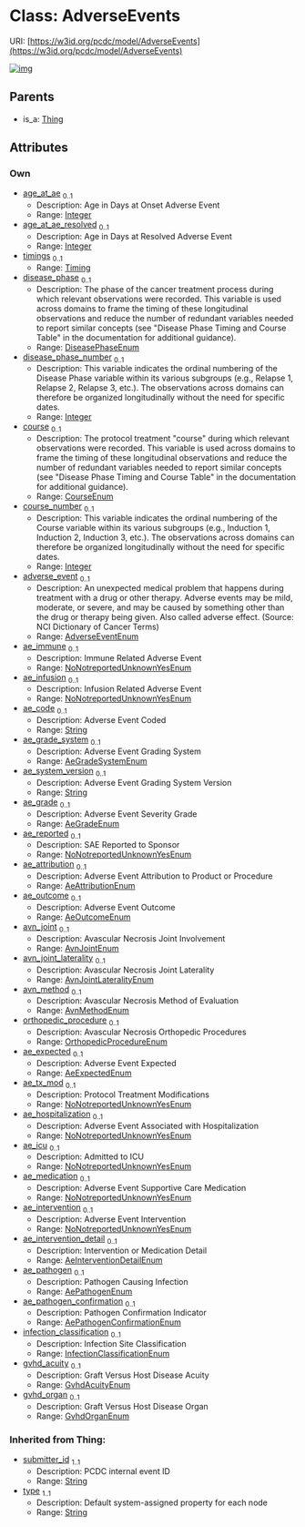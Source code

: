 
# Class: AdverseEvents




URI: [https://w3id.org/pcdc/model/AdverseEvents](https://w3id.org/pcdc/model/AdverseEvents)


[![img](https://yuml.me/diagram/nofunky;dir:TB/class/[Timing],[Thing],[Timing]<timings%200..1-++[AdverseEvents&#124;age_at_ae:integer%20%3F;age_at_ae_resolved:integer%20%3F;disease_phase:DiseasePhaseEnum%20%3F;disease_phase_number:integer%20%3F;course:CourseEnum%20%3F;course_number:integer%20%3F;adverse_event:AdverseEventEnum%20%3F;ae_immune:NoNotreportedUnknownYesEnum%20%3F;ae_infusion:NoNotreportedUnknownYesEnum%20%3F;ae_code:string%20%3F;ae_grade_system:AeGradeSystemEnum%20%3F;ae_system_version:string%20%3F;ae_grade:AeGradeEnum%20%3F;ae_reported:NoNotreportedUnknownYesEnum%20%3F;ae_attribution:AeAttributionEnum%20%3F;ae_outcome:AeOutcomeEnum%20%3F;avn_joint:AvnJointEnum%20%3F;avn_joint_laterality:AvnJointLateralityEnum%20%3F;avn_method:AvnMethodEnum%20%3F;orthopedic_procedure:OrthopedicProcedureEnum%20%3F;ae_expected:AeExpectedEnum%20%3F;ae_tx_mod:NoNotreportedUnknownYesEnum%20%3F;ae_hospitalization:NoNotreportedUnknownYesEnum%20%3F;ae_icu:NoNotreportedUnknownYesEnum%20%3F;ae_medication:NoNotreportedUnknownYesEnum%20%3F;ae_intervention:NoNotreportedUnknownYesEnum%20%3F;ae_intervention_detail:AeInterventionDetailEnum%20%3F;ae_pathogen:AePathogenEnum%20%3F;ae_pathogen_confirmation:AePathogenConfirmationEnum%20%3F;infection_classification:InfectionClassificationEnum%20%3F;gvhd_acuity:GvhdAcuityEnum%20%3F;gvhd_organ:GvhdOrganEnum%20%3F;submitter_id(i):string;type(i):string],[Thing]^-[AdverseEvents])](https://yuml.me/diagram/nofunky;dir:TB/class/[Timing],[Thing],[Timing]<timings%200..1-++[AdverseEvents&#124;age_at_ae:integer%20%3F;age_at_ae_resolved:integer%20%3F;disease_phase:DiseasePhaseEnum%20%3F;disease_phase_number:integer%20%3F;course:CourseEnum%20%3F;course_number:integer%20%3F;adverse_event:AdverseEventEnum%20%3F;ae_immune:NoNotreportedUnknownYesEnum%20%3F;ae_infusion:NoNotreportedUnknownYesEnum%20%3F;ae_code:string%20%3F;ae_grade_system:AeGradeSystemEnum%20%3F;ae_system_version:string%20%3F;ae_grade:AeGradeEnum%20%3F;ae_reported:NoNotreportedUnknownYesEnum%20%3F;ae_attribution:AeAttributionEnum%20%3F;ae_outcome:AeOutcomeEnum%20%3F;avn_joint:AvnJointEnum%20%3F;avn_joint_laterality:AvnJointLateralityEnum%20%3F;avn_method:AvnMethodEnum%20%3F;orthopedic_procedure:OrthopedicProcedureEnum%20%3F;ae_expected:AeExpectedEnum%20%3F;ae_tx_mod:NoNotreportedUnknownYesEnum%20%3F;ae_hospitalization:NoNotreportedUnknownYesEnum%20%3F;ae_icu:NoNotreportedUnknownYesEnum%20%3F;ae_medication:NoNotreportedUnknownYesEnum%20%3F;ae_intervention:NoNotreportedUnknownYesEnum%20%3F;ae_intervention_detail:AeInterventionDetailEnum%20%3F;ae_pathogen:AePathogenEnum%20%3F;ae_pathogen_confirmation:AePathogenConfirmationEnum%20%3F;infection_classification:InfectionClassificationEnum%20%3F;gvhd_acuity:GvhdAcuityEnum%20%3F;gvhd_organ:GvhdOrganEnum%20%3F;submitter_id(i):string;type(i):string],[Thing]^-[AdverseEvents])

## Parents

 *  is_a: [Thing](Thing.md)

## Attributes


### Own

 * [age_at_ae](age_at_ae.md)  <sub>0..1</sub>
     * Description: Age in Days at Onset Adverse Event
     * Range: [Integer](types/Integer.md)
 * [age_at_ae_resolved](age_at_ae_resolved.md)  <sub>0..1</sub>
     * Description: Age in Days at Resolved Adverse Event
     * Range: [Integer](types/Integer.md)
 * [timings](timings.md)  <sub>0..1</sub>
     * Range: [Timing](Timing.md)
 * [disease_phase](disease_phase.md)  <sub>0..1</sub>
     * Description: The phase of the cancer treatment process during which relevant observations were recorded. This variable is used across domains to frame the timing of these longitudinal observations and reduce the number of redundant variables needed to report similar concepts (see "Disease Phase Timing and Course Table" in the documentation for additional guidance).
     * Range: [DiseasePhaseEnum](DiseasePhaseEnum.md)
 * [disease_phase_number](disease_phase_number.md)  <sub>0..1</sub>
     * Description: This variable indicates the ordinal numbering of the Disease Phase variable within its various subgroups (e.g., Relapse 1, Relapse 2, Relapse 3, etc.). The observations across domains can therefore be organized longitudinally without the need for specific dates.
     * Range: [Integer](types/Integer.md)
 * [course](course.md)  <sub>0..1</sub>
     * Description: The protocol treatment "course" during which relevant observations were recorded. This variable is used across domains to frame the timing of these longitudinal observations and reduce the number of redundant variables needed to report similar concepts (see "Disease Phase Timing and Course Table" in the documentation for additional guidance).
     * Range: [CourseEnum](CourseEnum.md)
 * [course_number](course_number.md)  <sub>0..1</sub>
     * Description: This variable indicates the ordinal numbering of the Course variable within its various subgroups (e.g., Induction 1, Induction 2, Induction 3, etc.). The observations across domains can therefore be organized longitudinally without the need for specific dates.
     * Range: [Integer](types/Integer.md)
 * [adverse_event](adverse_event.md)  <sub>0..1</sub>
     * Description: An unexpected medical problem that happens during treatment with a drug or other therapy. Adverse events may be mild, moderate, or severe, and may be caused by something other than the drug or therapy being given. Also called adverse effect. (Source: NCI Dictionary of Cancer Terms)
     * Range: [AdverseEventEnum](AdverseEventEnum.md)
 * [ae_immune](ae_immune.md)  <sub>0..1</sub>
     * Description: Immune Related Adverse Event
     * Range: [NoNotreportedUnknownYesEnum](NoNotreportedUnknownYesEnum.md)
 * [ae_infusion](ae_infusion.md)  <sub>0..1</sub>
     * Description: Infusion Related Adverse Event
     * Range: [NoNotreportedUnknownYesEnum](NoNotreportedUnknownYesEnum.md)
 * [ae_code](ae_code.md)  <sub>0..1</sub>
     * Description: Adverse Event Coded
     * Range: [String](types/String.md)
 * [ae_grade_system](ae_grade_system.md)  <sub>0..1</sub>
     * Description: Adverse Event Grading System
     * Range: [AeGradeSystemEnum](AeGradeSystemEnum.md)
 * [ae_system_version](ae_system_version.md)  <sub>0..1</sub>
     * Description: Adverse Event Grading System Version
     * Range: [String](types/String.md)
 * [ae_grade](ae_grade.md)  <sub>0..1</sub>
     * Description: Adverse Event Severity Grade
     * Range: [AeGradeEnum](AeGradeEnum.md)
 * [ae_reported](ae_reported.md)  <sub>0..1</sub>
     * Description: SAE Reported to Sponsor
     * Range: [NoNotreportedUnknownYesEnum](NoNotreportedUnknownYesEnum.md)
 * [ae_attribution](ae_attribution.md)  <sub>0..1</sub>
     * Description: Adverse Event Attribution to Product or Procedure
     * Range: [AeAttributionEnum](AeAttributionEnum.md)
 * [ae_outcome](ae_outcome.md)  <sub>0..1</sub>
     * Description: Adverse Event Outcome
     * Range: [AeOutcomeEnum](AeOutcomeEnum.md)
 * [avn_joint](avn_joint.md)  <sub>0..1</sub>
     * Description: Avascular Necrosis Joint Involvement
     * Range: [AvnJointEnum](AvnJointEnum.md)
 * [avn_joint_laterality](avn_joint_laterality.md)  <sub>0..1</sub>
     * Description: Avascular Necrosis Joint Laterality
     * Range: [AvnJointLateralityEnum](AvnJointLateralityEnum.md)
 * [avn_method](avn_method.md)  <sub>0..1</sub>
     * Description: Avascular Necrosis Method of Evaluation
     * Range: [AvnMethodEnum](AvnMethodEnum.md)
 * [orthopedic_procedure](orthopedic_procedure.md)  <sub>0..1</sub>
     * Description: Avascular Necrosis Orthopedic Procedures
     * Range: [OrthopedicProcedureEnum](OrthopedicProcedureEnum.md)
 * [ae_expected](ae_expected.md)  <sub>0..1</sub>
     * Description: Adverse Event Expected
     * Range: [AeExpectedEnum](AeExpectedEnum.md)
 * [ae_tx_mod](ae_tx_mod.md)  <sub>0..1</sub>
     * Description: Protocol Treatment Modifications
     * Range: [NoNotreportedUnknownYesEnum](NoNotreportedUnknownYesEnum.md)
 * [ae_hospitalization](ae_hospitalization.md)  <sub>0..1</sub>
     * Description: Adverse Event Associated with Hospitalization
     * Range: [NoNotreportedUnknownYesEnum](NoNotreportedUnknownYesEnum.md)
 * [ae_icu](ae_icu.md)  <sub>0..1</sub>
     * Description: Admitted to ICU
     * Range: [NoNotreportedUnknownYesEnum](NoNotreportedUnknownYesEnum.md)
 * [ae_medication](ae_medication.md)  <sub>0..1</sub>
     * Description: Adverse Event Supportive Care Medication
     * Range: [NoNotreportedUnknownYesEnum](NoNotreportedUnknownYesEnum.md)
 * [ae_intervention](ae_intervention.md)  <sub>0..1</sub>
     * Description: Adverse Event Intervention
     * Range: [NoNotreportedUnknownYesEnum](NoNotreportedUnknownYesEnum.md)
 * [ae_intervention_detail](ae_intervention_detail.md)  <sub>0..1</sub>
     * Description: Intervention or Medication Detail
     * Range: [AeInterventionDetailEnum](AeInterventionDetailEnum.md)
 * [ae_pathogen](ae_pathogen.md)  <sub>0..1</sub>
     * Description: Pathogen Causing Infection
     * Range: [AePathogenEnum](AePathogenEnum.md)
 * [ae_pathogen_confirmation](ae_pathogen_confirmation.md)  <sub>0..1</sub>
     * Description: Pathogen Confirmation Indicator
     * Range: [AePathogenConfirmationEnum](AePathogenConfirmationEnum.md)
 * [infection_classification](infection_classification.md)  <sub>0..1</sub>
     * Description: Infection Site Classification
     * Range: [InfectionClassificationEnum](InfectionClassificationEnum.md)
 * [gvhd_acuity](gvhd_acuity.md)  <sub>0..1</sub>
     * Description: Graft Versus Host Disease Acuity
     * Range: [GvhdAcuityEnum](GvhdAcuityEnum.md)
 * [gvhd_organ](gvhd_organ.md)  <sub>0..1</sub>
     * Description: Graft Versus Host Disease Organ
     * Range: [GvhdOrganEnum](GvhdOrganEnum.md)

### Inherited from Thing:

 * [submitter_id](submitter_id.md)  <sub>1..1</sub>
     * Description: PCDC internal event ID
     * Range: [String](types/String.md)
 * [type](type.md)  <sub>1..1</sub>
     * Description: Default system-assigned property for each node
     * Range: [String](types/String.md)
